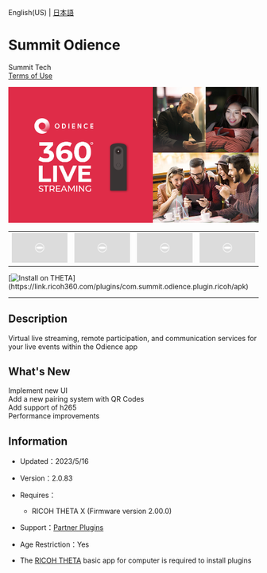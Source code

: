 English(US) | [日本語](README.ja.md)

# Summit Odience
Summit Tech  
[Terms of Use](https://www.odience.com/privacyPolicy)

<div align="center">
 <img src="1.png">

 <table>
  <tr>
   <td><img src="../../resources/common/img/noimg.png"></td>
   <td><img src="../../resources/common/img/noimg.png"></td>
   <td><img src="../../resources/common/img/noimg.png"></td>
   <td><img src="../../resources/common/img/noimg.png"></td>
  </tr>
 </table>
</div>

[![Install on THETA](https://assets.ricoh360.com/image/upload/v1/front/theta/install-button.svg?)](https://link.ricoh360.com/plugins/com.summit.odience.plugin.ricoh/apk)

***

## Description
Virtual live streaming, remote participation, and communication services for your live events within the Odience app

## What's New
Implement new UI  
Add a new pairing system with QR Codes  
Add support of h265  
Performance improvements

## Information
  * Updated：2023/5/16
  * Version：2.0.83
  * Requires：
    * RICOH THETA X (Firmware version 2.00.0)
  * Support：[Partner Plugins](https://www.odience.com/support)
  * Age Restriction：Yes

* The [RICOH THETA](https://theta360.com/ja/about/application/pc.html#app-detail-01) basic app for computer is required to install plugins
